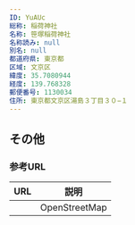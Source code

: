 ```yaml
---
ID: YuAUc
総称: 稲荷神社
名称: 笹塚稲荷神社
名称読み: null
別名: null
都道府県: 東京都
区域: 文京区
緯度: 35.7080944
経度: 139.768328
郵便番号: 1130034
住所: 東京都文京区湯島３丁目３０−１
---
```


## その他

### 参考URL

| URL | 説明          |
| --- | ------------- |
|     | OpenStreetMap |
